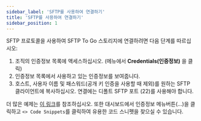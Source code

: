 ```yaml
---
sidebar_label: 'SFTP를 사용하여 연결하기'
title: 'SFTP를 사용하여 연결하기'
sidebar_position: 1
---
```

SFTP 프로토콜을 사용하여 SFTP To Go 스토리지에 연결하려면 다음 단계를 따르십시오:

1. 조직의 인증정보 목록에 액세스하십시오. (메뉴에서 **Credentials(인증정보)** 을 클릭)
2. 인증정보 목록에서 사용하고 있는 인증정보를 보여줍니다.
3. 호스트, 사용자 이름 및 패스워드(공개 키 인증을 사용할 때 제외)를 원하는 SFTP 클라이언트에 복사하십시오. 연결에는 디폴트 SFTP 포트 (22)를 사용해야 합니다.

더 많은 예제는 [이 링크](https://sftptogo.com/blog/guides/)를 참조하십시오. 또한 대시보드에서 인증정보 메뉴버튼(...)을 클릭하고 `<> Code Snippets`를 클릭하여 유용한 코드 스니펫을 찾으실 수 있습니다.
